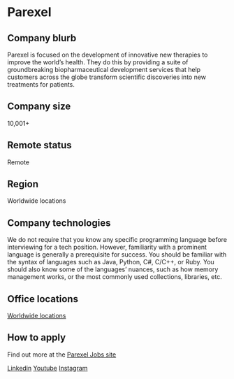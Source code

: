 # Parexel

## Company blurb
Parexel is focused on the development of innovative new therapies to improve the world’s health. They do this by providing a suite of groundbreaking biopharmaceutical development services that help customers across the globe transform scientific discoveries into new treatments for patients.

## Company size
10,001+ 

## Remote status

Remote

## Region

Worldwide locations

## Company technologies

We do not require that you know any specific programming language before interviewing for a tech position. However, familiarity with a prominent language is generally a prerequisite for success. You should be familiar with the syntax of languages such as Java, Python, C#, C/C++, or Ruby. You should also know some of the languages’ nuances, such as how memory management works, or the most commonly used collections, libraries, etc.

## Office locations

[Worldwide locations](https://www.parexel.com/company/global-locations)

## How to apply

Find out more at the [Parexel Jobs site](https://jobs.parexel.com/)

[Linkedin](https://www.linkedin.com/company/parexel)
[Youtube](https://www.youtube.com/user/PAREXELInternational)
[Instagram](https://www.instagram.com/parexel_international/?hl=en)
